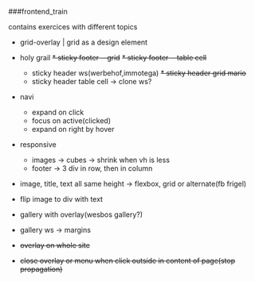 ###frontend_train

contains exercices with different topics

 * grid-overlay | grid as a design element
 * holy grail
    ~~* sticky footer --grid~~
    ~~* sticky footer --table cell~~
    * sticky header ws(werbehof,immotega)
    ~~* sticky header grid mario~~
    * sticky header table cell -> clone ws?
 
 * navi
    * expand on click
    * focus on active(clicked)
    * expand on right by hover
 * responsive 
    * images -> cubes -> shrink when vh is less
    * footer -> 3 div in row, then in column
 * image, title, text all same height -> flexbox, grid or alternate(fb frigel)
 * flip image to div with text
 * gallery with overlay(wesbos gallery?)
 * gallery ws -> margins
 * ~~overlay on whole site~~
 * ~~close overlay or menu when click outside in content of page(stop propagation)~~
